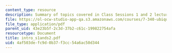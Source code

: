 ```yaml
---
content_type: resource
description: Summary of topics covered in Class Sessions 1 and 2 lectures.
file: https://ol-ocw-studio-app-qa.s3.amazonaws.com/courses/7-340-ubiquitination-the-proteasome-and-human-disease-fall-2004/4af503defc9d0b37f3cc54a6ac50d344_intro_s1ands2.pdf
file_type: application/pdf
parent_uid: 43e23b5f-2c3d-37b2-c61c-199822754afa
resourcetype: Document
title: intro_s1ands2.pdf
uid: 4af503de-fc9d-0b37-f3cc-54a6ac50d344
---
```

